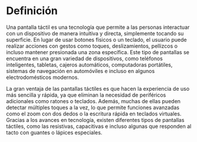 # Definición

Una pantalla táctil es una tecnología que permite a las personas interactuar con un dispositivo de manera intuitiva y directa, simplemente tocando su superficie. En lugar de usar botones físicos o un teclado, el usuario puede realizar acciones con gestos como toques, deslizamientos, pellizcos o incluso mantener presionada una zona específica. Este tipo de pantallas se encuentra en una gran variedad de dispositivos, como teléfonos inteligentes, tabletas, cajeros automáticos, computadoras portátiles, sistemas de navegación en automóviles e incluso en algunos electrodomésticos modernos.  

La gran ventaja de las pantallas táctiles es que hacen la experiencia de uso más sencilla y rápida, ya que eliminan la necesidad de periféricos adicionales como ratones o teclados. Además, muchas de ellas pueden detectar múltiples toques a la vez, lo que permite funciones avanzadas como el zoom con dos dedos o la escritura rápida en teclados virtuales. Gracias a los avances en tecnología, existen diferentes tipos de pantallas táctiles, como las resistivas, capacitivas e incluso algunas que responden al tacto con guantes o lápices especiales.  


